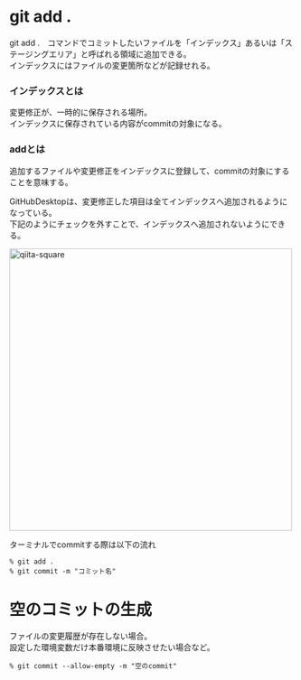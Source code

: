 # git add .
git add .　コマンドでコミットしたいファイルを「インデックス」あるいは「ステージングエリア」と呼ばれる領域に追加できる。  
インデックスにはファイルの変更箇所などが記録せれる。  

### インデックスとは
変更修正が、一時的に保存される場所。  
インデックスに保存されている内容がcommitの対象になる。  

### addとは
追加するファイルや変更修正をインデックスに登録して、commitの対象にすることを意味する。  

GitHubDesktopは、変更修正した項目は全てインデックスへ追加されるようになっている。  
下記のようにチェックを外すことで、インデックスへ追加されないようにできる。
  
  
<img width="500" alt="qiita-square" src="https://i.gyazo.com/0e84ceba3d5276e3ba7964cf17c8aeb0.png"> 
  
  
  
ターミナルでcommitする際は以下の流れ
```
% git add .
% git commit -m "コミット名"
```  



# 空のコミットの生成
ファイルの変更履歴が存在しない場合。  
設定した環境変数だけ本番環境に反映させたい場合など。
```
% git commit --allow-empty -m "空のcommit"
```
